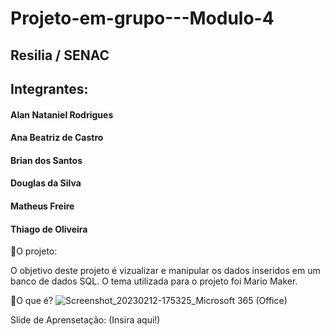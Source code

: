 # Projeto-em-grupo---Modulo-4

## Resilia / SENAC
## Integrantes:
#### Alan Nataniel Rodrigues
#### Ana Beatriz de Castro
#### Brian dos Santos
#### Douglas da Silva
#### Matheus Freire
#### Thiago de Oliveira


📜O projeto:

O objetivo deste projeto é vizualizar e manipular os dados inseridos em um banco de dados SQL.
O tema utilizada para o projeto foi Mario Maker.

🔹O que é?
![Screenshot_20230212-175325_Microsoft 365 (Office)](https://user-images.githubusercontent.com/113534912/218336523-301e2c65-35fd-4709-bd65-26350cd71a08.jpg)


Slide de Aprensetação:
(Insira aqui!)
